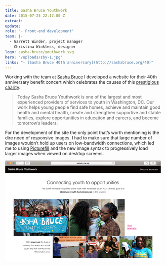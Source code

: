 ```yaml
---
title: Sasha Bruce Youthwork
date: 2015-07-25 22:17:00 Z
extract: 
update: 
role: "- Front-end development"
team: |-
  - Garrett Winder, project manager
  - Christina Winkless, designer
logo: sasha-bruce/youthwork.svg
hero: "/uploads/sby-1.jpg"
links: "- [Sasha Bruce 40th anniversary](http://sashabruce.org/40)"
---
```


Working with the team at [Sasha Bruce](http://sashabruce.org/) I developed a website for their 40th anniversary benefit concert which celebrates the causes of this [prestigious charity](http://sashabruce.org/about/).

> Today Sasha Bruce Youthwork is one of the largest and most experienced providers of services to youth in Washington, DC. Our work helps young people find safe homes, achieve and maintain good health and mental health, create and strengthen supportive and stable families, explore opportunities in education and careers, and become tomorrow’s leaders.

For the development of the site the only point that’s worth mentioning is the dire need of responsive images. I had to make sure that large number of images wouldn’t hold up users on low-bandwidth connections, which led me to using [Picturefill](http://scottjehl.github.io/picturefill/) and the new image syntax to progressively load larger images when viewed on desktop screens.

![Sasha Bruce Youthwork anniversary website](/uploads/sby-2.jpg)
